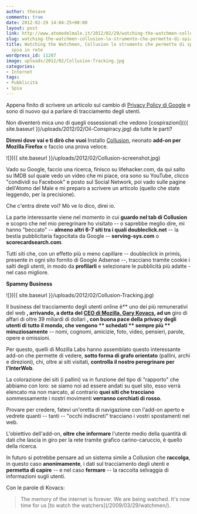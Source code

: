 ```yaml
---
author: thesave
comments: true
date: 2012-02-29 14:04:25+00:00
layout: post
link: http://www.atomodelmale.it/2012/02/29/watching-the-watchmen-collusion-lo-strumento-che-permette-di-spiare-chi-ci-spia-in-rete/
slug: watching-the-watchmen-collusion-lo-strumento-che-permette-di-spiare-chi-ci-spia-in-rete
title: Watching the Watchmen, Collusion lo strumento che permette di spiare chi ci
  spia in rete
wordpress_id: 11287
image: uploads/2012/02/Collusion-Tracking.jpg
categories:
- Internet
tags:
- Pubblicità
- Spia
---
```


Appena finito di scrivere un articolo sul cambio di [Privacy Policy di Google](/2012/02/28/da-marzo-google-terra-traccia-delle-ricerche-dei-propri-utenti-perche-e-come-evitarlo/?utm_source=rss&utm_medium=rss&utm_campaign=da-marzo-google-terra-traccia-delle-ricerche-dei-propri-utenti-perche-e-come-evitarlo) e sono di nuovo qui a parlare di tracciamento degli utenti.

Non diventerò mica uno di quegli ossessionati che vedono [cospirazioni]({{ site.baseurl }}/uploads/2012/02/Oil-Conspiracy.jpg) da tutte le parti?

**Dimmi dove vai e ti dirò che vuoi** Installo [Collusion](http://www.mozilla.org/en-US/collusion/), neonato **add-on per Mozilla Firefox** e faccio una prova veloce.

![]({{ site.baseurl }}/uploads/2012/02/Collusion-screenshot.jpg)

Vado su Google, faccio una ricerca, finisco su lifehacker.com, da qui salto su IMDB sul quale vedo un video che mi piace, ora sono su YouTube, clicco "condividi su Facebook" e posto sul Social Network, poi vado sulle pagine dell'Atomo del Male e mi preparo a scrivere un articolo (quello che state leggendo, per la precisione).

Che c'entra direte voi? Mò ve lo dico, direi io.

La parte interessante viene nel momento in cui **guardo nel tab di Collusion** e scopro che nel mio peregrinare ho visitato -- o saprebbe meglio dire, mi hanno "beccato" -- **almeno altri 6-7 siti tra i quali doubleclick.net** -- la bestia pubblicitaria fagocitata da Google -- **serving-sys.com** o **scorecardsearch.com**.

Tutti siti che, con un effetto più o meno capillare -- doubleclick in primis, presente in ogni sito fornito di Google Adsense --, tracciano tramite cookie i salti degli utenti, in modo da **profilarli** e selezionare le pubblicità più adatte - nel caso migliore.

**Spammy Business**

![]({{ site.baseurl }}/uploads/2012/02/Collusion-Tracking.jpg)

Il business del tracciamento degli utenti online è** uno dei più remunerativi del web **, arrivando, a detta del [CEO di Mozilla, Gary Kovacs](http://blog.ted.com/2012/02/28/meet-collusion-announced-today-onstage-at-ted-u/), ad un** giro di affari di oltre 39 miliardi di dollari **, con buona pace della privacy degli utenti di tutto il mondo, che vengono ** schedati ** sempre più ** minuziosamente** -- nomi, cognomi, amicizie, foto, video, pensieri, parole, opere e omissioni.

Per questo, quelli di Mozilla Labs hanno assemblato questo interessante add-on che permette di vedere, **sotto forma di grafo orientato** (pallini, archi e direzioni), chi, oltre ai siti visitati, **controlla il nostro peregrinare per l'InterWeb**.

La colorazione dei siti (i pallini) va in funzione del tipo di "rapporto" che abbiamo con loro: se siamo noi ad essere andati su quel sito, esso verrà elencato ma non marcato, al contrario **quei siti che tracciano** sommessamente i nostri movimenti **verranno cerchiati di rosso**.

Provare per credere, fatevi un'oretta di navigazione con l'add-on aperto e vedrete quanti -- tanti -- "occhi indiscreti" tracciano i vostri spostamenti nel web.

L'obiettivo dell'add-on, **oltre che informare** l'utente medio della quantità di dati che lascia in giro per la rete tramite grafico carino-caruccio, è quello della ricerca.

In futuro si potrebbe pensare ad un sistema simile a Collusion che **raccolga**, in questo caso **anonimamente**, i dati sul tracciamento degli utenti e **permetta di capire** -- e nel caso **fermare** -- la raccolta selvaggia di informazioni sugli utenti.

Con le parole di Kovacs:

<blockquote>The memory of the internet is forever. We are being watched. It's now time for us [to watch the watchers](/2009/03/29/watchmen/).</blockquote>
